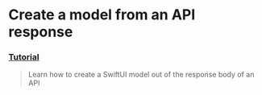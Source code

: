 # Create a model from an API response
### [Tutorial](https://designcode.io/swiftui-advanced-handbook-model-from-api)
> Learn how to create a SwiftUI model out of the response body of an API

